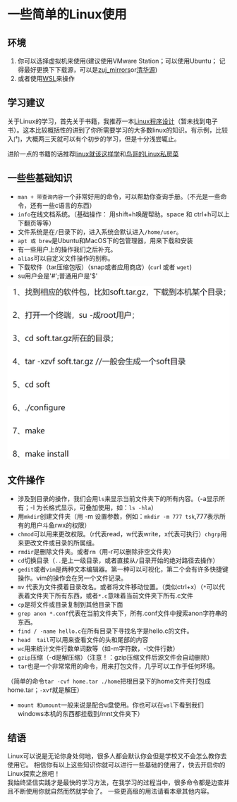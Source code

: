 # 一些简单的Linux使用

## 环境

1. 你可以选择虚拟机来使用(建议使用VMware Station；可以使用Ubuntu； 记得最好更换下下载源，可以是[zuj_mirrors](https://mirrors.zju.edu.cn/)or[清华源](https://mirrors.tuna.tsinghua.edu.cn/))
2. 或者使用[WSL](https://learn.microsoft.com/en-us/windows/wsl/install)来操作

## 学习建议
关于Linux的学习，首先关于书籍，我推荐一本[Linux程序设计](https://item.jd.com/10077374760063.html)（暂未找到电子书）。这本比较概括性的讲到了你所需要学习的大多数linux的知识。有示例，比较入门，大概两三天就可以有个初步的学习，但是十分浅尝辄止。

进阶一点的书籍的话推荐[linux就该这样学](https://www.linuxprobe.com/docs/LinuxProbe.pdf)和[鸟哥的Linux私房菜](https://tiramisutes.github.io/images/PDF/vbird-linux-basic-4e.pdf)

## 一些些基础知识

* `man + 带查询内容`一个非常好用的命令，可以帮助你查询手册。（不光是一些命令，还有一些c语言的东西）
* `info`在线文档系统。（基础操作： 用shift+h唤醒帮助。space 和 ctrl+h可以上下翻页等等）
* 文件系统是在`/`目录下的，进入系统会默认进入`/home/user`。
* `apt 或 brew`是Ubuntu和MacOS下的包管理器，用来下载和安装
* 有一些用户上的操作我们之后补充。
* `alias`可以自定义文件操作的别称。
* 下载软件（tar压缩包版）（snap或者应用商店）(`cur`l 或者 `wget`)
* su用户会是'#';普通用户是'$'

![](graph\Snipaste_2023-07-04_09-02-43.png)

## 文件操作

* 涉及到目录的操作，我们会用`ls`来显示当前文件夹下的所有内容。（-a显示所有；-l 为长格式显示，可叠加使用，如：`ls -hla`）
* 用`mkdir`创建文件夹（用 -m 设置参数，例如：`mkdir -m 777 tsk`,777表示所有的用户斗鱼rwx的权限）
* `chmod`可以用来更改权限。（r代表read，w代表write，x代表可执行）`chgrp`用来更改文件或目录的所属组。
* `rmdir`是删除文件夹。或者`rm`（用-r可以删除非空文件夹）
* `cd`切换目录（`..`是上一级目录，或者直接从`/`目录开始的绝对路径去操作）
* `gedit`或者`vim`是两种文本编辑器。第一种可以可视化，第二个会有许多快捷键操作。vim的操作会在另一个文件记录。
* `mv` 代表为文件摸着目录改名。或者将文件移动位置。（类似ctrl+x）（`*`可以代表着文件夹下所有东西，或者`*.c`意味着当前文件夹下所有.c文件
* `cp`是将文件或目录复制到其他目录下面  
* `grep anon *.conf`代表在当前文件夹下，所有.conf文件中搜索anon字符串的东西。
* `find / -name hello.c`在所有目录下寻找名字是hello.c的文件。
* `head  tail`可以用来查看文件的头和尾部的内容
* `wc`用来统计文件行数单词数等（如-m字符数，-l文件行数）
* `gzip`压缩（-d是解压缩）（注意！：gzip压缩文件后源文件会自动删除）
* `tar`也是一个非常常用的命令，用来打包文件，几乎可以工作于任何环境。

（简单的命令`tar -cvf home.tar ./home`把根目录下的home文件夹打包成home.tar；`-xvf`就是解压）

* `mount 和umount`一般来说是配合u盘使用。你也可以在`wsl`下看到我们windows本机的东西都挂载到/mnt文件夹下）

  
## 结语
Linux可以说是无论你身处何地，很多人都会默认你会但是学校又不会怎么教你去使用它。
相信你有以上这些知识你就可以进行一些基础的使用了，快去开启你的Linux探索之旅吧！  
我始终坚信实践才是最快的学习方法，在我学习的过程当中，很多命令都是边查并且不断使用你就自然而然就学会了。
一些更高级的用法请看本章其他内容。
  

  

  